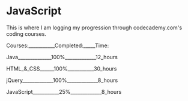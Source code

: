 # JavaScript

This is where I am logging my progression through codecademy.com's coding courses.

Courses:___________Completed:_____Time:

Java______________100%_____________12_hours

HTML_&_CSS______100%___________30_hours

jQuery_____________100%_____________8_hours

JavaScript___________25%_____________8_hours
